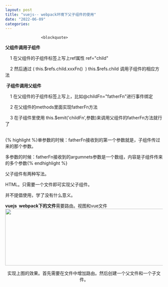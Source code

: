 ```yaml
---
layout: post
title: "vuejs-- webpack环境下父子组件的使用"
date: "2022-06-09"
categories: 
---
```


                    <blockquote> 
 <p><strong>父组件调用子组件</strong></p> 
 <p>    1 在父组件的子组件标签上写上ref属性 ref="child"</p> 
 <p>    2 然后通过 ( this.$refs.child.xxxFn()  ) this.$refs.child 调用子组件的相应方法</p> 
 <p><strong> 子组件调用父组件</strong></p> 
 <p>    1 在父组件的子组件标签上写上，比如@childFn="fatherFn"进行事件绑定</p> 
 <p>    2 在父组件的methods里面实现fatherFn方法</p> 
 <p>    3 在子组件里使用 this.$emit('childFn',参数)来调用父组件的fatherFn方法就行了<br>            </p> 
 {% highlight %}单参数的时候：fatherFn接收到的第一个参数就是，子组件传过来的那个参数。

多参数的时候：fatherFn接收到的argumnets参数是一个数组，内容是子组件传来的多个参数{% endhighlight %} 
 <p>父子组件有两种写法。</p> 
 <p>HTML。只需要一个文件即可实现父子组件。</p> 
 <p>并不提倡使用，学了没有什么意义。</p> 
 <p><strong>vuejs  webpack下的文件</strong>需要路由。视图和vue文件<img alt="" height="181" src="https://img-blog.csdnimg.cn/57b6e9ec62eb44bfb8db94296e4d4775.png?x-oss-process=image/watermark,type_d3F5LXplbmhlaQ,shadow_50,text_Q1NETiBA6K645aKo44Gu5bCP6J206J22,size_20,color_FFFFFF,t_70,g_se,x_16" width="1066"></p> 
 <p style="text-align:center;">实现上图的效果。首先需要在文件中增加路由。然后创建一个父文件和一个子文件。<img alt="" src="https://img-blog.csdnimg.cn/ee8bc00c383d46c59e8230ce2d0c9e0b.png?x-oss-process=image/watermark,type_d3F5LXplbmhlaQ,shadow_50,text_Q1NETiBA6K645aKo44Gu5bCP6J206J22,size_20,color_FFFFFF,t_70,g_se,x_16"></p> 
 <p style="text-align:center;"> <img alt="" src="https://img-blog.csdnimg.cn/0913ed9ff2194d48973f2da207b7378f.png?x-oss-process=image/watermark,type_d3F5LXplbmhlaQ,shadow_50,text_Q1NETiBA6K645aKo44Gu5bCP6J206J22,size_20,color_FFFFFF,t_70,g_se,x_16"></p> 
 <p style="text-align:center;"><img alt="" src="https://img-blog.csdnimg.cn/fe420d91ed9c4e699417e723982806c8.png?x-oss-process=image/watermark,type_d3F5LXplbmhlaQ,shadow_50,text_Q1NETiBA6K645aKo44Gu5bCP6J206J22,size_20,color_FFFFFF,t_70,g_se,x_16"></p> 
</blockquote> 
<p><br><br>  </p>
                
